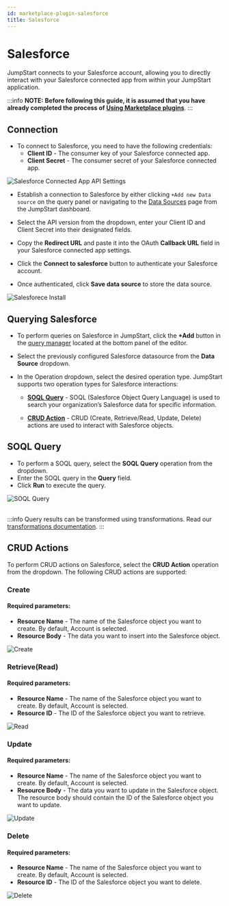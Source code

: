 ```yaml
---
id: marketplace-plugin-salesforce
title: Salesforce
---
```


# Salesforce

JumpStart connects to your Salesforce account, allowing you to directly interact with your Salesforce connected app from within your JumpStart application.

:::info
**NOTE:** **Before following this guide, it is assumed that you have already completed the process of [Using Marketplace plugins](/docs/marketplace/marketplace-overview#using-marketplace-plugins)**.
:::

## Connection

- To connect to Salesforce, you need to have the following credentials:
  - **Client ID** - The consumer key of your Salesforce connected app.
  - **Client Secret** - The consumer secret of your Salesforce connected app.

<div style={{textAlign: 'center'}}>
    <img style={{ border:'0', marginBottom:'15px', borderRadius:'5px', boxShadow: '0px 1px 3px rgba(0, 0, 0, 0.2)' }} className="screenshot-full" src="/img/marketplace/plugins/salesforce/api_settings.png" alt="Salesforce Connected App API Settings" />
</div>

- Establish a connection to Salesforce by either clicking `+Add new Data source` on the query panel or navigating to the [Data Sources](/docs/data-sources/overview/) page from the JumpStart dashboard.

- Select the API version from the dropdown, enter your Client ID and Client Secret into their designated fields.

- Copy the **Redirect URL** and paste it into the OAuth **Callback URL** field in your Salesforce connected app settings.

- Click the **Connect to salesforce** button to authenticate your Salesforce account.

- Once authenticated, click **Save data source** to store the data source.

<div style={{textAlign: 'center'}}>
    <img style={{ border:'0', marginBottom:'15px', borderRadius:'5px', boxShadow: '0px 1px 3px rgba(0, 0, 0, 0.2)' }} className="screenshot-full" src="/img/marketplace/plugins/salesforce/setup.png" alt="Salesforece Install" />
</div>

## Querying Salesforce

- To perform queries on Salesforce in JumpStart, click the **+Add** button in the [query manager](/docs/app-builder/query-panel/#query-manager) located at the bottom panel of the editor.
- Select the previously configured Salesforce datasource from the **Data Source** dropdown.

- In the Operation dropdown, select the desired operation type. JumpStart supports two operation types for Salesforce interactions:
 
   - **[SOQL Query](#soql-query)** - SOQL (Salesforce Object Query Language) is used to search your organization’s Salesforce data for specific information.

   - **[CRUD Action](#crud-actions)** - CRUD (Create, Retrieve/Read, Update, Delete) actions are used to interact with Salesforce objects.


## SOQL Query

- To perform a SOQL query, select the **SOQL Query** operation from the dropdown.
- Enter the SOQL query in the **Query** field.
- Click **Run** to execute the query.

<div style={{textAlign: 'center'}}>
    <img style={{ border:'0', marginBottom:'15px', borderRadius:'5px', boxShadow: '0px 1px 3px rgba(0, 0, 0, 0.2)' }} className="screenshot-full" src="/img/marketplace/plugins/salesforce/soql-query.png" alt="SOQL Query" />
</div>

<br/>

:::info
Query results can be transformed using transformations. Read our [transformations documentation](/docs/tutorial/transformations).
:::

## CRUD Actions

To perform CRUD actions on Salesforce, select the **CRUD Action** operation from the dropdown. The following CRUD actions are supported:

### Create

  #### Required parameters:
  - **Resource Name** - The name of the Salesforce object you want to create. By default, Account is selected.
  - **Resource Body** - The data you want to insert into the Salesforce object.

<div style={{textAlign: 'center'}}>
    <img style={{ border:'0', marginBottom:'15px', borderRadius:'5px', boxShadow: '0px 1px 3px rgba(0, 0, 0, 0.2)' }} className="screenshot-full" src="/img/marketplace/plugins/salesforce/action-create.png" alt="Create" />
</div>

### Retrieve(Read)
  
  #### Required parameters:
  - **Resource Name** - The name of the Salesforce object you want to create. By default, Account is selected.
  - **Resource ID** - The ID of the Salesforce object you want to retrieve.

  <div style={{textAlign: 'center'}}>
    <img style={{ border:'0', marginBottom:'15px', borderRadius:'5px', boxShadow: '0px 1px 3px rgba(0, 0, 0, 0.2)' }} className="screenshot-full" src="/img/marketplace/plugins/salesforce/action-read.png" alt="Read" />
</div>

### Update

  #### Required parameters:
  - **Resource Name** - The name of the Salesforce object you want to create. By default, Account is selected.
  - **Resource Body** - The data you want to update in the Salesforce object. The resource body should contain the ID of the Salesforce object you want to update.

  <div style={{textAlign: 'center'}}>
    <img style={{ border:'0', marginBottom:'15px', borderRadius:'5px', boxShadow: '0px 1px 3px rgba(0, 0, 0, 0.2)' }} className="screenshot-full" src="/img/marketplace/plugins/salesforce/action-update.png" alt="Update" />
</div>

### Delete

  #### Required parameters:
  - **Resource Name** - The name of the Salesforce object you want to create. By default, Account is selected.
  - **Resource ID** - The ID of the Salesforce object you want to delete.

<div style={{textAlign: 'center'}}>
    <img style={{ border:'0', marginBottom:'15px', borderRadius:'5px', boxShadow: '0px 1px 3px rgba(0, 0, 0, 0.2)' }} className="screenshot-full" src="/img/marketplace/plugins/salesforce/action-delete.png" alt="Delete" />
</div>



